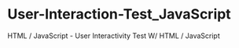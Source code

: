 # User-Interaction-Test_JavaScript
HTML / JavaScript - User Interactivity Test W/ HTML / JavaScript
